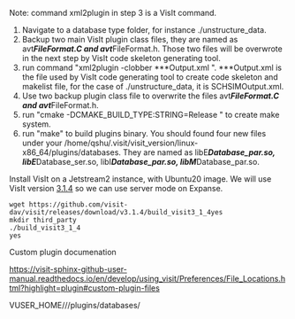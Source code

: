 Note: command xml2plugin in step 3 is a VisIt command.
1. Navigate to a database type folder, for instance ./unstructure_data.
2. Backup two main VisIt plugin class files, they are named as avt***FileFormat.C and avt***FileFormat.h. 
   Those two files will be overwrote in the next step by VisIt code skeleton generating tool.
3. run command "xml2plugin -clobber ***Output.xml ".  ***Output.xml is the file used by VisIt code generating tool
   to create code skeleton and makelist file, for the case of ./unstructure_data, it is SCHSIMOutput.xml.
4. Use two backup plugin class file to overwrite the files avt***FileFormat.C and avt***FileFormat.h.
5. run "cmake -DCMAKE_BUILD_TYPE:STRING=Release " to create make system.
6. run "make" to build plugins binary. You should found four new files under your /home/qshu/.visit/visit_version/linux-x86_64/plugins/databases.
   They are named as libE***Database_par.so, libE***Database_ser.so, libI***Database_par.so, libM***Database_par.so.
   
Install VisIt on a Jetstream2 instance, with Ubuntu20 image. We will use VisIt version [3.1.4](https://visit-dav.github.io/visit-website/releases-as-tables/#series-31) so we can use server mode on Expanse.
```
wget https://github.com/visit-dav/visit/releases/download/v3.1.4/build_visit3_1_4yes
mkdir third_party
./build_visit3_1_4
yes
```
  
Custom plugin documenation

https://visit-sphinx-github-user-manual.readthedocs.io/en/develop/using_visit/Preferences/File_Locations.html?highlight=plugin#custom-plugin-files

VUSER_HOME/<visit-version>/<visit-arch>/plugins/databases/


